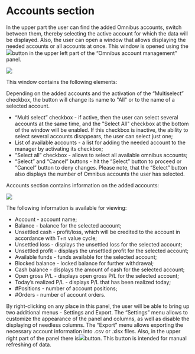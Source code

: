 # Accounts section

In the upper part the user can find the added Omnibus accounts, switch between them, thereby selecting the active account for which the data will be displayed. Also, the user can open a window that allows displaying the needed accounts or all accounts at once. This window is opened using the![](https://lh5.googleusercontent.com/to8h8q1B1K7bcD5khrEX7kK5cSBIaOyNZJkB1suM7rdYfwRCWFHVaQXNXLZItSA7I0JPZPGlnUuIiRUcDfBXMcr6_OV5gUgvR9q4-ND7fcL4De6Akz2kRnkxBGzZrcUD7i27jMa9)button in the upper left part of the “Omnibus account management” panel.

![](https://lh6.googleusercontent.com/8xy9AuO2VvxxY_ASHa9PDPRH6n68n0mB3tqrEpnahahE8NjbKXypkPvRGIebFCmL8y68sJ2ez5fyNHFmvsKNLKDL_YOfCYcrc9betQciPPSMGQHUHarnue14NkACPKb45gxf2mQx)

This window contains the following elements:

Depending on the added accounts and the activation of the “Multiselect” checkbox, the button will change its name to "All" or to the name of a selected account.

* “Multi select” checkbox - if active, then the user can select several accounts at the same time, and the "Select All" checkbox at the bottom of the window will be enabled. If this checkbox is inactive, the ability to select several accounts disappears, the user can select just one;
* List of available accounts - a list for adding the needed account to the manager by activating its checkbox;
* “Select all” checkbox - allows to select all available omnibus accounts;
* “Select” and “Cancel” buttons - hit the “Select” button to proceed or “Cancel” button to deny changes. Please note, that the “Select” button also displays the number of Omnibus accounts the user has selected.

Accounts section contains information on the added accounts:

![](https://lh4.googleusercontent.com/gsmXJdyEaT0YIyxDfIoc21P6tsGsNyp-B5uDgQZu_sKxbeAwmqZbF_x0URIkWIlzJexX4FZX2QLdkb1qOc88AK6P7HbeQ7sacuZ6-0ZyhlSoiFIFphwoKMHw3CH3r0pYmg5Hlgw1)

The following information is available for viewing:

* Account - account name;
* Balance - balance for the selected account;
* Unsettled cash - profit/loss, which will be credited to the account in accordance with T+n value cycle;
* Unsettled loss - displays the unsettled loss for the selected account;
* Unsettled profit - displays the unsettled profit for the selected account;
* Available funds - funds available for the selected account;
* Blocked balance - locked balance for further withdrawal;
* Cash balance - displays the amount of cash for the selected account;
* Open gross P/L - displays open gross P/L for the selected account;
* Today’s realized P/L - displays P/L that has been realized today;
* \#Positions - number of account positions;
* \#Orders - number of account orders.

By right-clicking on any place in this panel, the user will be able to bring up two additional menus - Settings and Export. The “Settings” menu allows to customize the appearance of the panel and columns, as well as disable the displaying of needless columns. The “Export” menu allows exporting the necessary account information into .csv or .xlsx files. Also, in the upper right part of the panel there is![](https://lh6.googleusercontent.com/3PlmYuhV7RF2-rlRsezdzzbajQyvWX80FsdOwmuyzwDsjhhNCaPDVhXoY0ej2bxdWvWEkYj-d15WoV1alKQv390qIv7SfUZtHImuzUNohq2G23NPT3bhVpS20dWVwESKlv_z0wGQ)button. This button is intended for manual refreshing of data.  


